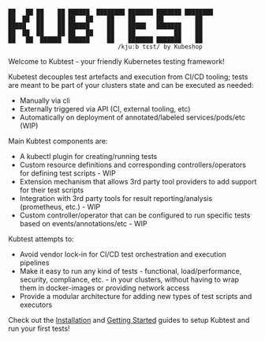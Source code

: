 ```
██   ██ ██    ██ ██████  ████████ ███████ ███████ ████████ 
██  ██  ██    ██ ██   ██    ██    ██      ██         ██    
█████   ██    ██ ██████     ██    █████   ███████    ██    
██  ██  ██    ██ ██   ██    ██    ██           ██    ██    
██   ██  ██████  ██████     ██    ███████ ███████    ██    
                               /kjuːb tɛst/ by Kubeshop
```

Welcome to Kubtest - your friendly Kubernetes testing framework!

Kubetest decouples test artefacts and execution from CI/CD tooling; tests are meant to be part of your
clusters state and can be executed as needed:

- Manually via cli
- Externally triggered via API (CI, external tooling, etc)
- Automatically on deployment of annotated/labeled services/pods/etc (WIP)

Main Kubtest components are:

- A kubectl plugin for creating/running tests
- Custom resource definitions and corresponding controllers/operators for defining test scripts - WIP
- Extension mechanism that allows 3rd party tool providers to add support for their test scripts
- Integration with 3rd party tools for result reporting/analysis (prometheus, etc.) - WIP
- Custom controller/operator that can be configured to run specific tests based on events/annotations/etc - WIP

Kubtest attempts to:

- Avoid vendor lock-in for CI/CD test orchestration and execution pipelines
- Make it easy to run any kind of tests - functional, load/performance, security, compliance, etc. - in your clusters, without having to wrap them in docker-images or providing network access
- Provide a modular architecture for adding new types of test scripts and executors

Check out the [Installation](installing.md) and [Getting Started](getting-started.md) guides to setup Kubtest and 
run your first tests!